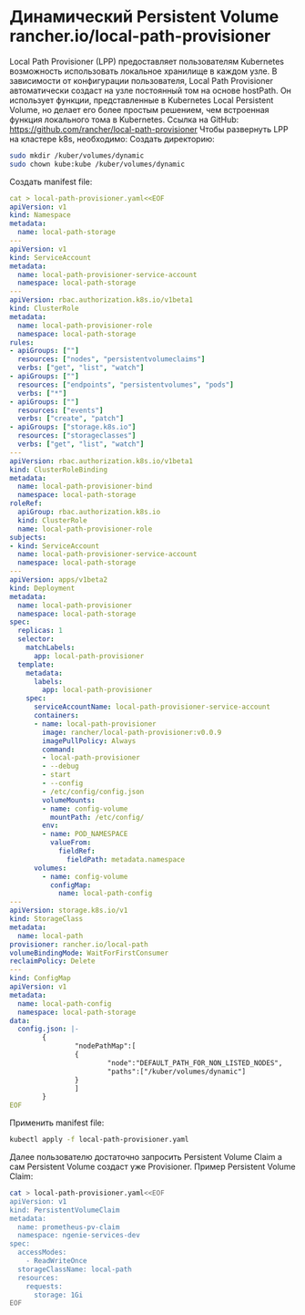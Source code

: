 # Динамический Persistent Volume rancher.io/local-path-provisioner

Local Path Provisioner (LPP) предоставляет пользователям Kubernetes возможность использовать локальное хранилище в каждом узле. В зависимости от конфигурации пользователя, Local Path Provisioner автоматически создаст на узле постоянный том на основе hostPath. Он использует функции, представленные в Kubernetes Local Persistent Volume, но делает его более простым решением, чем встроенная функция локального тома в Kubernetes.
Ссылка на GitHub: https://github.com/rancher/local-path-provisioner
Чтобы развернуть LPP на кластере k8s, необходимо:
Создать директорию:
```bash
sudo mkdir /kuber/volumes/dynamic
sudo chown kube:kube /kuber/volumes/dynamic
```
Создать manifest file:
```yaml
cat > local-path-provisioner.yaml<<EOF 
apiVersion: v1
kind: Namespace
metadata:
  name: local-path-storage
---
apiVersion: v1
kind: ServiceAccount
metadata:
  name: local-path-provisioner-service-account
  namespace: local-path-storage
---
apiVersion: rbac.authorization.k8s.io/v1beta1
kind: ClusterRole
metadata:
  name: local-path-provisioner-role
  namespace: local-path-storage
rules:
- apiGroups: [""]
  resources: ["nodes", "persistentvolumeclaims"]
  verbs: ["get", "list", "watch"]
- apiGroups: [""]
  resources: ["endpoints", "persistentvolumes", "pods"]
  verbs: ["*"]
- apiGroups: [""]
  resources: ["events"]
  verbs: ["create", "patch"]
- apiGroups: ["storage.k8s.io"]
  resources: ["storageclasses"]
  verbs: ["get", "list", "watch"]
---
apiVersion: rbac.authorization.k8s.io/v1beta1
kind: ClusterRoleBinding
metadata:
  name: local-path-provisioner-bind
  namespace: local-path-storage
roleRef:
  apiGroup: rbac.authorization.k8s.io
  kind: ClusterRole
  name: local-path-provisioner-role
subjects:
- kind: ServiceAccount
  name: local-path-provisioner-service-account
  namespace: local-path-storage
---
apiVersion: apps/v1beta2
kind: Deployment
metadata:
  name: local-path-provisioner
  namespace: local-path-storage
spec:
  replicas: 1
  selector:
    matchLabels:
      app: local-path-provisioner
  template:
    metadata:
      labels:
        app: local-path-provisioner
    spec:
      serviceAccountName: local-path-provisioner-service-account
      containers:
      - name: local-path-provisioner
        image: rancher/local-path-provisioner:v0.0.9
        imagePullPolicy: Always
        command:
        - local-path-provisioner
        - --debug
        - start
        - --config
        - /etc/config/config.json
        volumeMounts:
        - name: config-volume
          mountPath: /etc/config/
        env:
        - name: POD_NAMESPACE
          valueFrom:
            fieldRef:
              fieldPath: metadata.namespace
      volumes:
        - name: config-volume
          configMap:
            name: local-path-config
---
apiVersion: storage.k8s.io/v1
kind: StorageClass
metadata:
  name: local-path
provisioner: rancher.io/local-path
volumeBindingMode: WaitForFirstConsumer
reclaimPolicy: Delete
---
kind: ConfigMap
apiVersion: v1
metadata:
  name: local-path-config
  namespace: local-path-storage
data:
  config.json: |-
        {
                "nodePathMap":[
                {
                        "node":"DEFAULT_PATH_FOR_NON_LISTED_NODES",
                        "paths":["/kuber/volumes/dynamic"]
                }
                ]
        }
EOF
```
Применить manifest file:
```bash
kubectl apply -f local-path-provisioner.yaml
```
Далее пользователю достаточно запросить Persistent Volume Claim а сам Persistent Volume создаст уже Provisioner. Пример Persistent Volume Claim:
```bash
cat > local-path-provisioner.yaml<<EOF 
apiVersion: v1
kind: PersistentVolumeClaim
metadata:
  name: prometheus-pv-claim
  namespace: ngenie-services-dev
spec:
  accessModes:
    - ReadWriteOnce
  storageClassName: local-path
  resources:
    requests:
      storage: 1Gi
EOF
```
